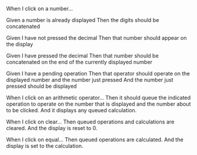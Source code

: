 When I click on a number...

  Given a number is already displayed Then the digits should be concatenated

  Given I have not pressed the decimal Then that number should appear on the display

  Given I have pressed the decimal Then that number should be concatenated on the end of the currently displayed number

  Given I have a pending operation Then that operator should operate on the displayed number and the number just pressed And the number just pressed should be displayed

When I click on an arithmetic operator...
  Then it should queue the indicated operation to operate on the number that is displayed and the number about to be clicked. And it displays any queued calculation.

When I click on clear...
  Then queued operations and calculations are cleared. And the display is reset to 0.

When I click on equal...
  Then queued operations are calculated. And the display is set to the calculation.
